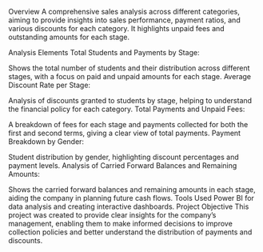 Overview
A comprehensive sales analysis across different categories, aiming to provide insights into sales performance, payment ratios, and various discounts for each category. It highlights unpaid fees and outstanding amounts for each stage.

Analysis Elements
Total Students and Payments by Stage:

Shows the total number of students and their distribution across different stages, with a focus on paid and unpaid amounts for each stage.
Average Discount Rate per Stage:

Analysis of discounts granted to students by stage, helping to understand the financial policy for each category.
Total Payments and Unpaid Fees:

A breakdown of fees for each stage and payments collected for both the first and second terms, giving a clear view of total payments.
Payment Breakdown by Gender:

Student distribution by gender, highlighting discount percentages and payment levels.
Analysis of Carried Forward Balances and Remaining Amounts:

Shows the carried forward balances and remaining amounts in each stage, aiding the company in planning future cash flows.
Tools Used
Power BI for data analysis and creating interactive dashboards.
Project Objective
This project was created to provide clear insights for the company’s management, enabling them to make informed decisions to improve collection policies and better understand the distribution of payments and discounts.
